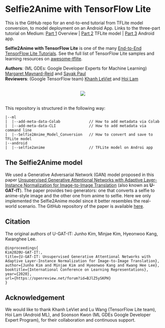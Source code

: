 # Selfie2Anime with TensorFlow Lite

This is the GitHub repo for an end-to-end tutorial from TFLite model conversion, to model deployment on an Android App. Links to the three-part tutorial on Medium: [Part 1](https://medium.com/@margaretmz/selfie2anime-with-tflite-part-1-overview-f97500800ffe) Overview | [Part 2](https://medium.com/@margaretmz/selfie2anime-with-tflite-part-2-tflite-model-84002cf521dc) TFLite model | [Part 3](https://medium.com/@margaretmz/selfie2anime-with-tflite-part-3-android-app-e47f8a2c92b2) Android app. 

**Selfie2Anime with TensorFlow Lite** is one of the many [End-to-End TensorFlow Lite Tutorials](https://github.com/ml-gde/e2e-tflite-tutorials). See the full list of TensorFlow Lite samples and learning resources on [awesome-tflite](https://github.com/margaretmz/awesome-tflite).

**Authors**: (ML GDEs: Google Developer Experts for Machine Learning)  [Margaret Maynard-Reid](https://twitter.com/margaretmz) and [Sayak Paul](https://twitter.com/RisingSayak)   
**Reviewers**: (Google TensorFlow team) [Khanh LeViet](https://twitter.com/khanhlvg) and [Hoi Lam](https://twitter.com/hoitab) 

<br>
<div align="center"><img src='https://miro.medium.com/max/700/1*CqpaYfiixTwnYsD0r_3oNw.png')</img></div>
<br>

This repository is structured in the following way:

```
|--ml  
|  |--add-meta-data-Colab             // How to add metadata via Colab  
|  |--add-meta-data-CLI               // How to add metadata via command line  
|  |--Selfie2Anime_Model_Conversion   // How to convert and save to TFLite model  
|--android  
|  |--selfie2anime                    // TFLite model on Androi app  
```

## The Selfie2Anime model
We used a Generative Adversarial Network (GAN) model proposed in this paper [Unsupervised Generative Attentional Networks with Adaptive Layer-Instance Normalization for Image-to-Image Translation](https://arxiv.org/abs/1907.10830) (also known as **U-GAT-IT**). The paper provides two generators: one that converts a selfie to anime-style image and the other one from anime to selfie. Here we only implemented the Selfie2Anime model since it better resembles the real-world scenario. The GitHub repository of the paper is available [here](https://github.com/taki0112/UGATIT). 

## Citation
The original authors of U-GAT-IT: Junho Kim, Minjae Kim, Hyeonwoo Kang, Kwanghee Lee.

```
@inproceedings{
Kim2020U-GAT-IT:,
title={U-GAT-IT: Unsupervised Generative Attentional Networks with Adaptive Layer-Instance Normalization for Image-to-Image Translation},
author={Junho Kim and Minjae Kim and Hyeonwoo Kang and Kwang Hee Lee},
booktitle={International Conference on Learning Representations},
year={2020},
url={https://openreview.net/forum?id=BJlZ5ySKPH}
} 
```
## Acknowledgement
We would like to thank Khanh LeViet and Lu Wang (TensorFlow Lite team), Hoi Lam (Android ML), and Soonson Kwon (ML GDEs Google Developer Expert Program), for their collaboration and continuous support.
